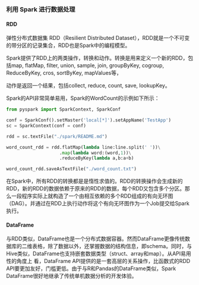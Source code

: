 ### 利用 Spark 进行数据处理

#### RDD

弹性分布式数据集 RDD（Resilient Distributed Dataset），RDD就是一个不可变的带分区的记录集合，RDD也是Spark中的编程模型。

Spark提供了RDD上的两类操作，转换和动作。转换是用来定义一个新的RDD，包括map, flatMap, filter, union, sample, join, groupByKey, cogroup, ReduceByKey, cros, sortByKey, mapValues等，

动作是返回一个结果，包括collect, reduce, count, save, lookupKey。


Spark的API非常简单易用，Spark的WordCount的示例如下所示：

```python
from pyspark import SparkContext, SparkConf

conf = SparkConf().setMaster('local[*]').setAppName('TestApp')
sc = SparkContext(conf = conf)

rdd = sc.textFile("./spark/README.md")

word_count_rdd = rdd.flatMap(lambda line:line.split(' '))\
                    .map(lambda word:(word,1))\
                    .reduceByKey(lambda a,b:a+b)

word_count_rdd.saveAsTextFile("./word_count.txt")
```


在Spark中，所有RDD的转换都是是惰性求值的。RDD的转换操作会生成新的RDD，新的RDD的数据依赖于原来的RDD的数据，每个RDD又包含多个分区。那么一段程序实际上就构造了一个由相互依赖的多个RDD组成的有向无环图（DAG）。并通过在RDD上执行动作将这个有向无环图作为一个Job提交给Spark执行。




#### DataFrame

与RDD类似，DataFrame也是一个分布式数据容器。然而DataFrame更像传统数据库的二维表格，除了数据以外，还掌握数据的结构信息，即schema。同时，与Hive类似，DataFrame也支持嵌套数据类型（struct、array和map）。从API易用性的角度上 看，DataFrame API提供的是一套高层的关系操作，比函数式的RDD API要更加友好，门槛更低。由于与R和Pandas的DataFrame类似，Spark DataFrame很好地继承了传统单机数据分析的开发体验。



